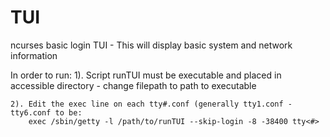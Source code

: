 # TUI
ncurses basic login TUI - This will display basic system and network information

In order to run:
    1). Script runTUI must be executable and placed in accessible directory - change filepath to path to executable 
    
    2). Edit the exec line on each tty#.conf (generally tty1.conf - tty6.conf to be:
        exec /sbin/getty -l /path/to/runTUI --skip-login -8 -38400 tty<#>
    
